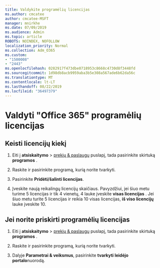 ```yaml
---
title: Valdykite programėlių licencijas
ms.author: cmcatee
author: cmcatee-MSFT
manager: mnirkhe
ms.date: 07/09/2019
ms.audience: Admin
ms.topic: article
ROBOTS: NOINDEX, NOFOLLOW
localization_priority: Normal
ms.collection: Adm_O365
ms.custom:
- "1500008"
- "2443"
ms.openlocfilehash: 0282917f473dbe0718953c8668c4730d8f3448fd
ms.sourcegitcommit: 1d98db8acb9959aba3b5e308a567ade6b62da56c
ms.translationtype: MT
ms.contentlocale: lt-LT
ms.lasthandoff: 08/22/2019
ms.locfileid: "36497379"
---
```

# <a name="manage-office-365-app-licenses"></a>Valdyti "Office 365" programėlių licencijas

## <a name="to-change-license-quantity"></a>Keisti licencijų kiekį

1. Eiti į **atsiskaitymo** > [prekių & paslaugų](https://go.microsoft.com/fwlink/p/?linkid=842054) puslapį, tada pasirinkite skirtuką **programos** .

2. Raskite ir pasirinkite programą, kurią norite tvarkyti.  

3. Pasirinkite **Pridėti/šalinti licencijas**.

4. Įveskite naują reikalingų licencijų skaičiaus. Pavyzdžiui, jei šiuo metu turime 5 licencijas ir tik 4 vienetų, 4 lauke įveskite **visas licencijas** . Jei šiuo metu turite 5 licencijas ir reikia 10 visas licencijas, **iš viso licencijų** lauke įveskite 10.

## <a name="to-assign-app-licenses"></a>Jei norite priskirti programėlių licencijas

1. Eiti į **atsiskaitymo** > [prekių & paslaugų](https://go.microsoft.com/fwlink/p/?linkid=842054) puslapį, tada pasirinkite skirtuką **programos** .

2. Raskite ir pasirinkite programą, kurią norite tvarkyti.  

3. Dalyje **Parametrai & veiksmus**, pasirinkite **tvarkyti leidėjo portalo**nuorodą.